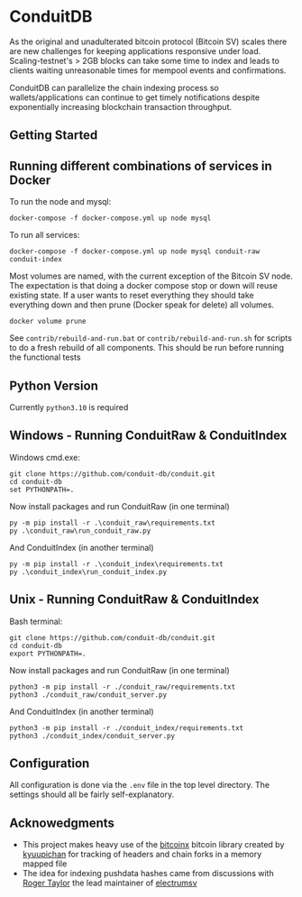 # ConduitDB
As the original and unadulterated bitcoin protocol (Bitcoin SV) scales there are new
challenges for keeping applications responsive under load. Scaling-testnet's > 2GB
blocks can take some time to index and leads to clients waiting
unreasonable times for mempool events and confirmations.

ConduitDB can parallelize the chain indexing process so wallets/applications can
continue to get timely notifications despite exponentially increasing blockchain
transaction throughput.

## Getting Started

## Running different combinations of services in Docker

To run the node and mysql:

    docker-compose -f docker-compose.yml up node mysql

To run all services:

    docker-compose -f docker-compose.yml up node mysql conduit-raw conduit-index

Most volumes are named, with the current exception of the Bitcoin SV node. The expectation is that
doing a docker compose stop or down will reuse existing state. If a user wants to reset everything
they should take everything down and then prune (Docker speak for delete) all volumes.

    docker volume prune
    
See `contrib/rebuild-and-run.bat` or `contrib/rebuild-and-run.sh`
for scripts to do a fresh rebuild of all components. This should be
run before running the functional tests

## Python Version
Currently `python3.10` is required

## Windows - Running ConduitRaw & ConduitIndex

Windows cmd.exe:

    git clone https://github.com/conduit-db/conduit.git
    cd conduit-db
    set PYTHONPATH=.

Now install packages and run ConduitRaw (in one terminal)
    
    py -m pip install -r .\conduit_raw\requirements.txt
    py .\conduit_raw\run_conduit_raw.py

And ConduitIndex (in another terminal)
    
    py -m pip install -r .\conduit_index\requirements.txt
    py .\conduit_index\run_conduit_index.py

## Unix - Running ConduitRaw & ConduitIndex

Bash terminal:

    git clone https://github.com/conduit-db/conduit.git
    cd conduit-db
    export PYTHONPATH=.

Now install packages and run ConduitRaw (in one terminal)
    
    python3 -m pip install -r ./conduit_raw/requirements.txt
    python3 ./conduit_raw/conduit_server.py

And ConduitIndex (in another terminal)
    
    python3 -m pip install -r ./conduit_index/requirements.txt
    python3 ./conduit_index/conduit_server.py

## Configuration
All configuration is done via the `.env` file in the top level directory.
The settings should all be fairly self-explanatory.

## Acknowedgments

- This project makes heavy use of the [bitcoinx](https://github.com/kyuupichan/bitcoinX) bitcoin
library created by [kyuupichan](https://github.com/kyuupichan) for tracking of headers and
chain forks in a memory mapped file
- The idea for indexing pushdata hashes came from discussions with
[Roger Taylor](https://github.com/rt121212121) the lead maintainer of [electrumsv](https://github.com/electrumsv/electrumsv)

